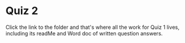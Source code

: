 # Quiz 2

 Click the link to the folder and that's where all the work for Quiz 1 lives, including its readMe and Word doc of written question answers. 
